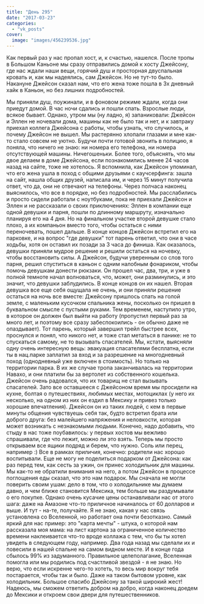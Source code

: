 ```yaml
---
title: "День 295"
date: "2017-03-23"
categories: 
  - "vk_posts"
cover:
  image: "images/456239536.jpg"
---
```


Как первый раз у нас пропал хост, и, к счастью, нашелся. После тропы в Большом Каньоне мы сразу отправились домой к хосту Джейсону, где нас ждали наши вещи, горячий душ и просторная двуспальная кровать и, как мы надеялись, сам Джейсон. Но не тут-то было. Накануне Джейсон сказал нам, что его жена тоже пошла в 3х дневный хайк в Каньон, но без лишних подробностей.

<!--more-->

Мы приняли душ, поужинали, и в фоновом режиме ждали, когда они приедут домой. В час ночи сдались и пошли спать. Взрослые люди, всякое бывает. Однако, утром мы (ну ладно, я) запаниковали: Джейсон и Эллен не ночевали дома, машины как не было так и нет, и к завтраку приехал коллега Джейсона с работы, чтобы узнать, что случилось, и почему Джейсон не вышел. Мы растерянно хлопали глазами и мне как-то стало совсем не уютно. Будучи почти готовой звонить в полицию, я поняла, что ничего не знаю: ни номера его телефона, ни номера отсутствующей машины. Ничегошеньки. Более того, объяснять, что мы двое делаем в доме Джейсона, если познакомились менее 24 часов назад на сайте, тоже не хотелось. Я вспомнила, как Джейсон упоминал, что его жена ушла в поход с общими друзьями с каучсерфинга: зашла на сайт, нашла общих друзей, написала им, и через 15 минут получила ответ, что да, они не отвечают на телефоны. Через полчаса наконец выяснилось, что все в порядке, но без подробностей. Мы расслабились и просто сидели работали с ноутбуками, пока не приехали Джейсон и Эллен и не рассказали о своих приключениях: Эллен в компании еще одной девушки и парня, пошли по длинному маршруту, изначально планируя его на 4 дня. Но на финальном участке второй девушке стало плохо, а их компаньон вместо того, чтобы остаться с ними переночевать, пошел дальше. В конце концов Джейсон встретил его на парковке, и на вопрос "где девушки" тот парень ответил, что они в часе ходьбы, хотя он оставил их позади за 3 часа до финиша. Как оказалось, девушки приняли мудрое решение и решили остаться на ночевку, чтобы восстановить силы. А Джейсон, будучи уверенным со слов того парня, решил спуститься в каньон с одним налобным фонариком, чтобы помочь девушкам донести рюкзаки. Он прошел час, два, три, и уже в полной темноте начал волноваться, что, может, они разминулись, и это значит, что девушки заблудились. В конце концов он их нашел. Вторая девушка все еще себя ощущала не очень, и они приняли решение остаться на ночь все вместе: Джейсону пришлось спать на голой земле, с маленьким кусочком спальника жены, посколько он пришел в буквальном смысле с пустыми руками. Тем временем, наступило утро, в которое он должен был выйти на работу (пропустил первый раз за много лет, и поэтому все сразу забеспокоились - он обычно даже не опаздывает). Тот парень, который завершил трейл быстрее всех, проснулся и понял, что никого нет, и тоже стал метаться в панике: не то спускаться самому, не то вызывать спасателей. Мы, кстати, выясняли одну очень интересную вещь: эвакуация спасателями бесплатна, если ты в нац.парке заплатил за вход и за разрешение на многодневный поход (однодневный уже включен в стоимость). Но только на территории парка. В их же случае тропа заканчивалась на территории Навахо, и они платили бы за вертолет из собственного кошелька. Джейсон очень радовался, что их товарищ не стал вызывать спасателей. Зато все оставшееся с Джейсоном время мы просидели на кухне, болтая о путешествиях, любимых местах, мотоциклах (у него их несколько, на одном из них он ездил в Мексику и привез только хорошие впечатления). Джейсон он из таких людей, с кем в первые минуты общения чувствуешь себя так, будто встретил брата или доброго друга: без малейшего напряжения и неловкости, которая может возникать с незнакомыми людьми. Конечно, надо добавить, что стыду в нас тоже поубавилось: у первых хостов мы вежливо спрашивали, где что лежит, можно ли это взять. Теперь мы просто открываем все ящики подряд и берем, что нужно. Соль или перец, например :) Все в рамках приличия, конечно: родители нас хорошо воспитывали. Еще не могу не поделиться подарком от Джейсона: как раз перед тем, как сесть за ужин, он принес холодильник для машины. Мы как-то не обратили внимания на него, а потом Джейсон в процессе поглощения еды сказал, что это нам подарок. Мы сначала не могли поверить своим ушам: дело в том, что о холодильнике мы думаем давно, и чем ближе становится Мексика, тем больше мы раздумывали о его покупке. Однако очень кусачие цены останавливали нас от этого шага: даже на Амазоне что-то приличное начиналось от 60 долларов и выше. И тут - на-те, получайте. Я не знаю, какая у нас связь установлена со Вселенной, но работает она почти безотказно. Самый яркий для нас пример: это "карта мечты" - штука, о которой нам рассказала моя мама: на лист картона за ограниченное количество времени наклеивается что-то вроде коллажа с тем, что бы ты хотел увидеть в следующем году, например. Два года назад мы сделали их и повесили в нашей спальне на самом видном месте. И в конце года сбылось 99% из задуманного. Правильное целеполагание, Вселенная помогла или мы родились под счастливой звездой - я не знаю. Но верю, что если искренне чего-то хотеть, то весь мир вокруг тебя постарается, чтобы так и было. Даже на таком бытовом уровне, как холодильник. Большое спасибо Джейсону за такой широкий жест! Надеюсь, мы сможем ответить добром на добро, когда наконец доедем до Мексики и откроем свои двери для путешественников.
